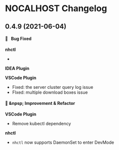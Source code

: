 # NOCALHOST Changelog

## 0.4.9 (2021-06-04)

#### :bug:  &nbsp; Bug Fixed

**nhctl**

- 

**IDEA Plugin**


**VSCode Plugin**

- Fixed: the server cluster query log issue
- FIxed: multiple download boxes issue
  
#### :muscle: &npsp; Improvement & Refactor

**VSCode Plugin**

- Remove kubectl dependency

**nhctl**

- `nhctl` now supports DaemonSet to enter DevMode
